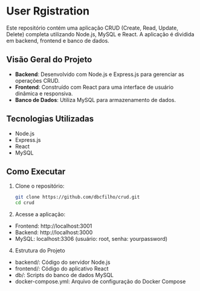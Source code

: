 # User Rgistration

Este repositório contém uma aplicação CRUD (Create, Read, Update, Delete) completa utilizando Node.js, MySQL e React. A aplicação é dividida em backend, frontend e banco de dados.

## Visão Geral do Projeto

- **Backend**: Desenvolvido com Node.js e Express.js para gerenciar as operações CRUD.
- **Frontend**: Construído com React para uma interface de usuário dinâmica e responsiva.
- **Banco de Dados**: Utiliza MySQL para armazenamento de dados.

## Tecnologias Utilizadas

- Node.js
- Express.js
- React
- MySQL

## Como Executar

1. Clone o repositório:
   ```bash
   git clone https://github.com/dbcfilho/crud.git
   cd crud

3. Acesse a aplicação:
- Frontend: http://localhost:3001
- Backend: http://localhost:3000
- MySQL: localhost:3306 (usuário: root, senha: yourpassword)

4. Estrutura do Projeto
- backend/: Código do servidor Node.js
- frontend/: Código do aplicativo React
- db/: Scripts do banco de dados MySQL
- docker-compose.yml: Arquivo de configuração do Docker Compose
